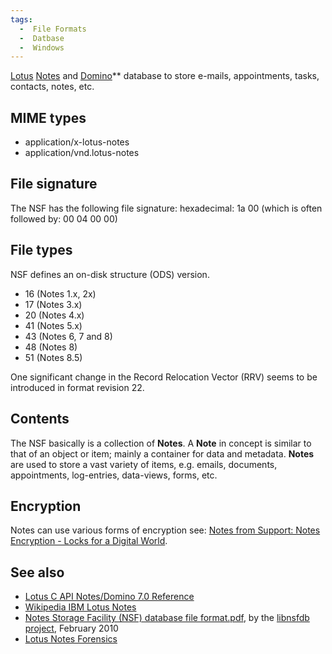 ```yaml
---
tags:
  -  File Formats
  -  Datbase
  -  Windows
---
```

[Lotus](lotus.md) [Notes](notes.md) and
[Domino](domino.md)**
database to store e-mails, appointments, tasks, contacts, notes, etc.

## MIME types

- application/x-lotus-notes
- application/vnd.lotus-notes

## File signature

The NSF has the following file signature: hexadecimal: 1a 00 (which is
often followed by: 00 04 00 00)

## File types

NSF defines an on-disk structure (ODS) version.

- 16 (Notes 1.x, 2x)
- 17 (Notes 3.x)
- 20 (Notes 4.x)
- 41 (Notes 5.x)
- 43 (Notes 6, 7 and 8)
- 48 (Notes 8)
- 51 (Notes 8.5)

One significant change in the Record Relocation Vector (RRV) seems to be
introduced in format revision 22.

## Contents

The NSF basically is a collection of **Notes**. A **Note** in concept is
similar to that of an object or item; mainly a container for data and
metadata. **Notes** are used to store a vast variety of items, e.g.
emails, documents, appointments, log-entries, data-views, forms, etc.

## Encryption

Notes can use various forms of encryption see: [Notes from Support:
Notes Encryption - Locks for a Digital
World](http://www.ibm.com/developerworks/lotus/library/ls-Notes_Encryption/index.html).

## See also

- [Lotus C API Notes/Domino 7.0
  Reference](http://www-12.lotus.com/ldd/doc/tools/c/7.0/api70ref.nsf)
- [Wikipedia IBM Lotus
  Notes](http://en.wikipedia.org/wiki/Notes_Storage_Format)
- [Notes Storage Facility (NSF) database file
  format.pdf](https://googledrive.com/host/0B3fBvzttpiiSbkI4d1pRQmdMNWc/Notes%20Storage%20Facility%20(NSF)%20database%20file%20format.pdf),
  by the [libnsfdb project](libnsfdb.md), February 2010
- [Lotus Notes
  Forensics](http://www.systoolsgroup.com/forensics/lotus-notes/)